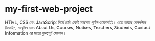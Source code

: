 # my-first-web-project
HTML, CSS এবং JavaScript দিয়ে তৈরি একটি মাদ্রাসার পূর্ণাঙ্গ ওয়েবসাইট।  এতে রয়েছে রেসপন্সিভ ডিজাইন, আধুনিক  এবং About Us, Courses, Notices, Teachers, Students, Contact Information এর মতো গুরুত্বপূর্ণ সেকশন।
